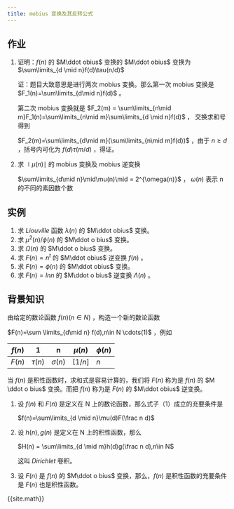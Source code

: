 ```yaml
---
title: mobius 变换及其反转公式
---
```


## 作业

1. 证明：$f(n)$ 的 $M\ddot obius$ 变换的 $M\ddot obius$ 变换为 $\sum\limits_{d \mid n}f(d)\tau(n/d)$

   证：题目大致意思是进行两次 mobius 变换。那么第一次 mobius 变换是 $F_1(n)=\sum\limits_{d\mid n}f(d)$ 。

   第二次 mobius 变换就是 $F_2(m) = \sum\limits_{n\mid m}F_1(n)=\sum\limits_{n\mid m}\sum\limits_{d \mid n}f(d)$ ， 交换求和号得到

   $F_2(m)=\sum\limits_{d\mid m}(\sum\limits_{n\mid m}f(d))$ ，由于 $n\ge d$ ，括号内可化为 $f(d)\tau(m/d)$ ，得证。

2. 求 $\mid \mu(n) \mid$ 的 mobius 变换及 mobius 逆变换

   $\sum\limits_{d\mid n}\mid\mu(n)\mid = 2^{\omega(n)}$ ， $\omega(n)$ 表示 n 的不同的素因数个数

    

## 实例

1. 求 $Liouville$ 函数 $\lambda (n)$ 的 $M\ddot obius$ 变换。
2. 求 $\mu^2(n)/\phi(n)$ 的 $M\ddot o bius$ 变换。
3. 求 $\Omega(n)$ 的 $M\ddot o bius$ 变换。
4. 求 $F(n)=n^t$ 的 $M\ddot obius$ 逆变换 $f(n)$ 。
5. 求 $F(n)=\phi(n)$ 的 $M\ddot obius$ 变换。
6. 求 $F(n)=lnn$ 的 $M\ddot o bius$ 逆变换 $\Lambda(n)$ 。

## 背景知识

由给定的数论函数 $f(n)(n\in N)$ ，构造一个新的数论函数

$F(n)=\sum \limits_{d\mid n} f(d),n\in N  \cdots(1)$ ，例如

| $f(n)$ | 1         | n           | $\mu(n)$ | $\phi(n)$ |
| ------ | --------- | ----------- | -------- | --------- |
| $F(n)$ | $\tau(n)$ | $\sigma(n)$ | $[1/n]$  | $n$       |

当 $f(n)$ 是积性函数时，求和式是容易计算的，我们将 $F(n)$ 称为是 $f(n)$ 的 $M \ddot o bius$ 变换。而把 $f(n)$ 称为是 $F(n)$ 的 $M\ddot obius$ 逆变换。

1. 设 $f(n)$ 和 $F(n)$ 是定义在 N 上的数论函数，那么式子（1）成立的充要条件是

   $f(n)=\sum\limits_{d \mid n}\mu(d)F(\frac n d)$

2. 设 $h(n),g(n)$ 是定义在 N 上的积性函数，那么

   $H(n) = \sum\limits_{d \mid m}h(d)g(\frac n d),n\in N$ 

   这叫 $Dirichlet$ 卷积。

3. 设 $F(n)$ 是 $f(n)$ 的 $M\ddot o bius$ 变换，那么，$f(n)$ 是积性函数的充要条件是 $F(n)$ 也是积性函数。





{{site.math}}